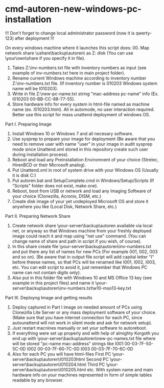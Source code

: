 # cmd-autoren-new-windows-pc-installation
!!! Don't forget to change local administrator password (now it is qwerty-123) after deployment !!!

On every windows machine where it launches this script does: 
00. Map network share \\ushare\backup\autoren\ as Z: disk (You can use \\your\own\share if you specify it in file).
01. Takes Z:\inv-numbers.txt file with inventory numbers as input (see example of inv-numbers.txt here in main project folder). 
02. Rename current Windows machine according to inventory number Z:\inv-numbers.txt file. (If inventory number is 010203 Windows system name will be I010203).
03. Write in file Z:\new-pc-name.txt string "mac-address pc-name" info (Ex. I010203 00-BB-CC-88-77-55).
04. Store hardware info for every system in html-file named as machine name (ex. I010203.html).
All in automode, no user interaction required. Better use this script for mass unattend deployment of windows OS.

Part I. Preparing Image
01. Install Windows 10 or Windows 7 and all necesary software.
02. Use sysprep to prepare your image for deployment
(Be aware that you need to remove user with name "user" in your image in audit sysprep mode since Unattend.xml stored in this repository create such user during installation process).
03. Reboot and load any Preinstallation Enviromnent of your choice (Strelec, HirenBCD or their Microsoft analog).
04. Put Unattend.xml in root of system drive with your Windows OS (Usually it is disk C:)
05. Put autoren.bat and SetupComplete.cmd in Windows/Setup/Scripts (If "Scripts" folder does not exist, make one).
06. Reboot, boot from USB or network and load any Imaging Software of your choice (Clonezilla, Acronis, DISM, etc.) 
07. Create disk image of your yet undeployed Microsoft OS and store it anywhere you like (Local Disk, Network Share, etc.)

Part II. Preparing Network Share
01. Create network share \\your-server\backup\autoren available via local net, or anyway so that Windows machine from your freshly deployed image could reach it and map using "net use" command. (You can change name of share and path in script if you wish, of course).
02. In this share create file \\your-server\backup\autoren\inv-numbers.txt and put there any list of names for new PCs (For example 001, 002, 003 and so on).
(Be aware that in output file script will add capital letter "I" before theese names, so that PCs will be renamed like I001, I002, I003, etc. You can edit script to avoid it, just remember that Windows PC name can not contain digits only).
03. Also put in this folder file with Windows 10 and MS Office 13 key (see example in this project files) and name it \\your-server\backup\autoren\inv-numbers.txt\w10-mso13-key.txt

Part III. Deployng Image and getting results
01. Deploy captured in Part I image on needed amount of PCs using Clonezilla Lite Server or any mass deployment software of your choice.
(Make sure that you have internet connection for each PC, since autounattend will not work in silent mode and ask for network setup).
02. Just restart macnines manually or set your software to autoreboot.
03. If everything were set up properly and with help of almighty Korgoth you end up with \\your-server\backup\autoren\new-pc-names.txt file
where will be stored "pc-name mac-address" strings like 
I001 00-03-7F-50-5C-0D
I002 00-03-7F-60-7C-0D
I003 00-03-7F-70-6C-0D
04. Also for each PC you will have html-files
First PC \\your-server\backup\autoren\I010203html
Second PC \\your-server\backup\autoren\I010204.html
Third PC \\your-server\backup\autoren\I010205.html
etc.
With system name and main hardware info on your machines represented in form of simple tables readable by any browser.
